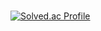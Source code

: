 ###

[![Solved.ac Profile](http://mazassumnida.wtf/api/v2/generate_badge?boj=gkscodus98)](https://solved.ac/gkscodus98/)

